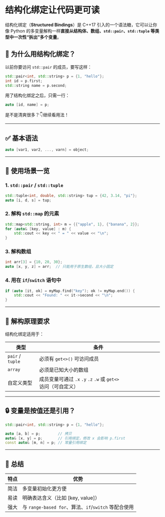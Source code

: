 # 结构化绑定让代码更可读

结构化绑定（**Structured Bindings**）是 C++17 引入的一个语法糖，它可以让你像 Python 的多变量解构一样**直接从结构体、数组、`std::pair`、`std::tuple` 等类型中一次性“拆出”多个变量**。

## 🎯 为什么用结构化绑定？

以前你要访问 `std::pair` 的成员，要写这样：

```cpp
std::pair<int, std::string> p = {1, "hello"};
int id = p.first;
std::string name = p.second;
```

用了结构化绑定之后，只需一行：

```cpp
auto [id, name] = p;
```

是不是清爽很多？👇继续看用法！

------

## ✅ 基本语法

```cpp
auto [var1, var2, ..., varn] = object;
```

------

## 🧪 使用场景一览

### 1. `std::pair` / `std::tuple`

```cpp
std::tuple<int, double, std::string> tup = {42, 3.14, "pi"};
auto [i, d, s] = tup;
```

### 2. 解构 `std::map` 的元素

```cpp
std::map<std::string, int> m = {{"apple", 1}, {"banana", 2}};
for (auto& [key, value] : m) {
    std::cout << key << " = " << value << "\n";
}
```

### 3. 解构数组

```cpp
int arr[3] = {10, 20, 30};
auto [x, y, z] = arr;  // 只能用于原生数组，且大小固定
```

### 4. 用在 `if`/`switch` 语句中

```cpp
if (auto [it, ok] = myMap.find("key"); ok != myMap.end()) {
    std::cout << "Found: " << it->second << "\n";
}
```

------

## 🎯 解构原理要求

结构化绑定适用于：

| 类型             | 条件                                                         |
| ---------------- | ------------------------------------------------------------ |
| `pair` / `tuple` | 必须有 `get<>()` 可访问成员                                  |
| `array`          | 必须是已知大小的数组                                         |
| 自定义类型       | 成员变量可通过 `.x` `.y` `.z` `.w` 或 `get<>` 访问（可自定义） |

------

## 🔒 变量是按值还是引用？

```cpp
std::pair<int, std::string> p = {1, "hello"};

auto [a, b] = p;        // 拷贝
auto& [x, y] = p;       // 引用绑定，修改 x 会影响 p.first
const auto& [m, n] = p; // 常量引用绑定
```

------

## 🧠 总结

| 特点 | 优势                                                 |
| ---- | ---------------------------------------------------- |
| 简洁 | 多变量初始化更方便                                   |
| 易读 | 明确表达含义（比如 [key, value]）                    |
| 强大 | 与 `range-based for`、算法、`if`/`switch` 等配合使用 |